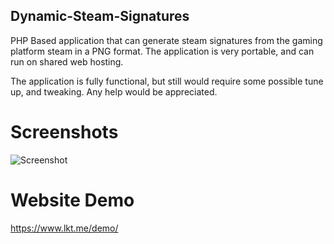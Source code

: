 ## Dynamic-Steam-Signatures

PHP Based application that can generate steam signatures from the gaming platform steam in a PNG format. The application is very portable, and can run on shared web hosting.

The application is fully functional, but still would require some possible tune up, and tweaking. Any help would be appreciated.

# Screenshots
![Screenshot](http://i.imgur.com/h5cPsb9.png)

# Website Demo
https://www.lkt.me/demo/
